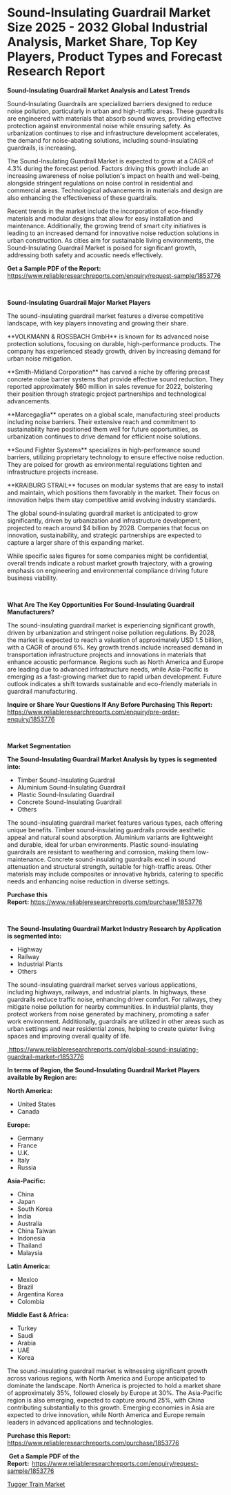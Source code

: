 <p><h1>Sound-Insulating Guardrail Market Size 2025 - 2032 Global Industrial Analysis, Market Share, Top Key Players, Product Types and Forecast Research Report</h1></p><p><strong>Sound-Insulating Guardrail Market Analysis and Latest Trends</strong></p>
<p><p>Sound-Insulating Guardrails are specialized barriers designed to reduce noise pollution, particularly in urban and high-traffic areas. These guardrails are engineered with materials that absorb sound waves, providing effective protection against environmental noise while ensuring safety. As urbanization continues to rise and infrastructure development accelerates, the demand for noise-abating solutions, including sound-insulating guardrails, is increasing.</p><p>The Sound-Insulating Guardrail Market is expected to grow at a CAGR of 4.3% during the forecast period. Factors driving this growth include an increasing awareness of noise pollution's impact on health and well-being, alongside stringent regulations on noise control in residential and commercial areas. Technological advancements in materials and design are also enhancing the effectiveness of these guardrails. </p><p>Recent trends in the market include the incorporation of eco-friendly materials and modular designs that allow for easy installation and maintenance. Additionally, the growing trend of smart city initiatives is leading to an increased demand for innovative noise reduction solutions in urban construction. As cities aim for sustainable living environments, the Sound-Insulating Guardrail Market is poised for significant growth, addressing both safety and acoustic needs effectively.</p></p>
<p><strong>Get a Sample PDF of the Report:&nbsp;</strong> <a href="https://www.reliableresearchreports.com/enquiry/request-sample/1853776?utm_campaign=2743&utm_medium=2&utm_source=Github&utm_content=ia&utm_term=27032025&utm_id=sound-insulating-guardrail">https://www.reliableresearchreports.com/enquiry/request-sample/1853776</a></p>
<p>&nbsp;</p>
<p><strong>Sound-Insulating Guardrail Major Market Players</strong></p>
<p><p>The sound-insulating guardrail market features a diverse competitive landscape, with key players innovating and growing their share. </p><p>**VOLKMANN & ROSSBACH GmbH** is known for its advanced noise protection solutions, focusing on durable, high-performance products. The company has experienced steady growth, driven by increasing demand for urban noise mitigation.</p><p>**Smith-Midland Corporation** has carved a niche by offering precast concrete noise barrier systems that provide effective sound reduction. They reported approximately $60 million in sales revenue for 2022, bolstering their position through strategic project partnerships and technological advancements.</p><p>**Marcegaglia** operates on a global scale, manufacturing steel products including noise barriers. Their extensive reach and commitment to sustainability have positioned them well for future opportunities, as urbanization continues to drive demand for efficient noise solutions.</p><p>**Sound Fighter Systems** specializes in high-performance sound barriers, utilizing proprietary technology to ensure effective noise reduction. They are poised for growth as environmental regulations tighten and infrastructure projects increase.</p><p>**KRAIBURG STRAIL** focuses on modular systems that are easy to install and maintain, which positions them favorably in the market. Their focus on innovation helps them stay competitive amid evolving industry standards.</p><p>The global sound-insulating guardrail market is anticipated to grow significantly, driven by urbanization and infrastructure development, projected to reach around $4 billion by 2028. Companies that focus on innovation, sustainability, and strategic partnerships are expected to capture a larger share of this expanding market. </p><p>While specific sales figures for some companies might be confidential, overall trends indicate a robust market growth trajectory, with a growing emphasis on engineering and environmental compliance driving future business viability.</p></p>
<p>&nbsp;</p>
<p><strong>What Are The Key Opportunities For Sound-Insulating Guardrail Manufacturers?</strong></p>
<p><p>The sound-insulating guardrail market is experiencing significant growth, driven by urbanization and stringent noise pollution regulations. By 2028, the market is expected to reach a valuation of approximately USD 1.5 billion, with a CAGR of around 6%. Key growth trends include increased demand in transportation infrastructure projects and innovations in materials that enhance acoustic performance. Regions such as North America and Europe are leading due to advanced infrastructure needs, while Asia-Pacific is emerging as a fast-growing market due to rapid urban development. Future outlook indicates a shift towards sustainable and eco-friendly materials in guardrail manufacturing.</p></p>
<p><strong>Inquire or Share Your Questions If Any Before Purchasing This Report:</strong> <a href="https://www.reliableresearchreports.com/enquiry/pre-order-enquiry/1853776?utm_campaign=2743&utm_medium=2&utm_source=Github&utm_content=ia&utm_term=27032025&utm_id=sound-insulating-guardrail">https://www.reliableresearchreports.com/enquiry/pre-order-enquiry/1853776</a></p>
<p>&nbsp;</p>
<p><strong>Market Segmentation</strong></p>
<p><strong>The Sound-Insulating Guardrail Market Analysis by types is segmented into:</strong></p>
<p><ul><li>Timber Sound-Insulating Guardrail</li><li>Aluminium Sound-Insulating Guardrail</li><li>Plastic Sound-Insulating Guardrail</li><li>Concrete Sound-Insulating Guardrail</li><li>Others</li></ul></p>
<p><p>The sound-insulating guardrail market features various types, each offering unique benefits. Timber sound-insulating guardrails provide aesthetic appeal and natural sound absorption. Aluminium variants are lightweight and durable, ideal for urban environments. Plastic sound-insulating guardrails are resistant to weathering and corrosion, making them low-maintenance. Concrete sound-insulating guardrails excel in sound attenuation and structural strength, suitable for high-traffic areas. Other materials may include composites or innovative hybrids, catering to specific needs and enhancing noise reduction in diverse settings.</p></p>
<p><strong>Purchase this Report:&nbsp;</strong><a href="https://www.reliableresearchreports.com/purchase/1853776?utm_campaign=2743&utm_medium=2&utm_source=Github&utm_content=ia&utm_term=27032025&utm_id=sound-insulating-guardrail">https://www.reliableresearchreports.com/purchase/1853776</a></p>
<p>&nbsp;</p>
<p><strong>The Sound-Insulating Guardrail Market Industry Research by Application is segmented into:</strong></p>
<p><ul><li>Highway</li><li>Railway</li><li>Industrial Plants</li><li>Others</li></ul></p>
<p><p>The sound-insulating guardrail market serves various applications, including highways, railways, and industrial plants. In highways, these guardrails reduce traffic noise, enhancing driver comfort. For railways, they mitigate noise pollution for nearby communities. In industrial plants, they protect workers from noise generated by machinery, promoting a safer work environment. Additionally, guardrails are utilized in other areas such as urban settings and near residential zones, helping to create quieter living spaces and improving overall quality of life.</p></p>
<p><a href="https://www.reliableresearchreports.com/global-sound-insulating-guardrail-market-r1853776?utm_campaign=2743&utm_medium=2&utm_source=Github&utm_content=ia&utm_term=27032025&utm_id=sound-insulating-guardrail">&nbsp;https://www.reliableresearchreports.com/global-sound-insulating-guardrail-market-r1853776</a></p>
<p><strong>In terms of Region, the Sound-Insulating Guardrail Market Players available by Region are:</strong></p>
<p>
    <p> <strong> North America: </strong>
        <ul>
            <li>United States</li>
            <li>Canada</li>
        </ul>
        </p> 
    <p> <strong> Europe: </strong>
        <ul>
            <li>Germany</li>
            <li>France</li>
            <li>U.K.</li>
            <li>Italy</li>
            <li>Russia</li>
        </ul>
        </p> 
    <p> <strong> Asia-Pacific: </strong>
        <ul>
            <li>China</li>
            <li>Japan</li>
            <li>South Korea</li>
            <li>India</li>
            <li>Australia</li>
            <li>China Taiwan</li>
            <li>Indonesia</li>
            <li>Thailand</li>
            <li>Malaysia</li>
        </ul>
        </p> 
    <p> <strong> Latin America: </strong>
        <ul>
            <li>Mexico</li>
            <li>Brazil</li>
            <li>Argentina Korea</li>
            <li>Colombia</li>
        </ul>
        </p> 
    <p> <strong> Middle East & Africa: </strong>
        <ul>
            <li>Turkey</li>
            <li>Saudi</li>
            <li>Arabia</li>
            <li>UAE</li>
            <li>Korea</li>
        </ul>
    </p>
    </p>
<p><p>The sound-insulating guardrail market is witnessing significant growth across various regions, with North America and Europe anticipated to dominate the landscape. North America is projected to hold a market share of approximately 35%, followed closely by Europe at 30%. The Asia-Pacific region is also emerging, expected to capture around 25%, with China contributing substantially to this growth. Emerging economies in Asia are expected to drive innovation, while North America and Europe remain leaders in advanced applications and technologies.</p></p>
<p><strong>Purchase this Report: </strong><a href="https://www.reliableresearchreports.com/purchase/1853776?utm_campaign=2743&utm_medium=2&utm_source=Github&utm_content=ia&utm_term=27032025&utm_id=sound-insulating-guardrail">https://www.reliableresearchreports.com/purchase/1853776</a></p>
<p>&nbsp;<strong>Get a Sample PDF of the Report:&nbsp;&nbsp;</strong><a href="https://www.reliableresearchreports.com/enquiry/request-sample/1853776?utm_campaign=2743&utm_medium=2&utm_source=Github&utm_content=ia&utm_term=27032025&utm_id=sound-insulating-guardrail">https://www.reliableresearchreports.com/enquiry/request-sample/1853776</a></p>
<p><strong></strong></p>
<p><p><a href="https://github.com/ravenecashe/Market-Research-Report-List-1/blob/main/tugger-train-market.md?utm_campaign=2743&utm_medium=2&utm_source=Github&utm_content=ia&utm_term=27032025&utm_id=sound-insulating-guardrail">Tugger Train Market</a></p></p>